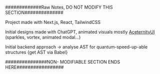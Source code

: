 #############Raw Notes, DO NOT MODIFY THIS SECTION##############

Project made with Next.js, React, TailwindCSS

Initial designs made with ChatGPT, animated visuals mostly [AceternityUI](https://ui.aceternity.com/) (sparkles, vortex, animated modal...)

Initial backend approach -> analyse AST for quantum-speed-up-able structures {get AST via Babel}

###############NON- MODIFIABLE SECTION ENDS HERE#################
